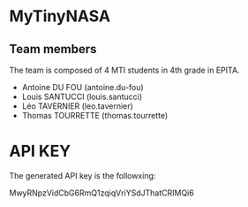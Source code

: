 # MyTinyNASA

## Team members
The team is composed of 4 MTI students in 4th grade in EPITA.

- Antoine DU FOU (antoine.du-fou)
- Louis SANTUCCI (louis.santucci)
- Léo TAVERNIER (leo.tavernier)
- Thomas TOURRETTE (thomas.tourrette)

# API KEY

The generated API key is the followxing:

MwyRNpzVidCbG6RmQ1zqiqVriYSdJThatCRIMQi6